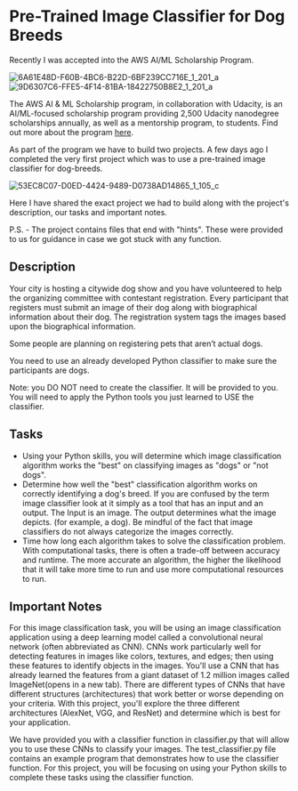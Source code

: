 # Pre-Trained Image Classifier for Dog Breeds

Recently I was accepted into the AWS AI/ML Scholarship Program. 

![6A61E48D-F60B-4BC6-B22D-6BF239CC716E_1_201_a](https://github.com/user-attachments/assets/ff88b702-eb48-419f-83f2-05dec012a7b2)
![9D6307C6-FFE5-4F14-81BA-18422750B8E2_1_201_a](https://github.com/user-attachments/assets/3da443c9-d97c-498d-8616-d7acafc5e489)

The AWS AI & ML Scholarship program, in collaboration with Udacity, is an AI/ML-focused scholarship program providing 2,500 Udacity nanodegree scholarships annually, as well as a mentorship program, to students. Find out more about the program [here](https://aws.amazon.com/machine-learning/scholarship/).

As part of the program we have to build two projects. 
A few days ago I completed the very first project which was to use a pre-trained image classifier for dog-breeds. 

![53EC8C07-D0ED-4424-9489-D0738AD14865_1_105_c](https://github.com/user-attachments/assets/5b879b04-e16e-4049-ae61-edee9a7c4224)

Here I have shared the exact project we had to build along with the project's description, our tasks and important notes. 

P.S. - The project contains files that end with "hints". These were provided to us for guidance in case we got stuck with any function. 

## Description 
Your city is hosting a citywide dog show and you have volunteered to help the organizing committee with contestant registration. Every participant that registers must submit an image of their dog along with biographical information about their dog. The registration system tags the images based upon the biographical information.

Some people are planning on registering pets that aren’t actual dogs.

You need to use an already developed Python classifier to make sure the participants are dogs.

Note: you DO NOT need to create the classifier. It will be provided to you. You will need to apply the Python tools you just learned to USE the classifier.

## Tasks
- Using your Python skills, you will determine which image classification algorithm works the "best" on classifying images as "dogs" or "not dogs".
- Determine how well the "best" classification algorithm works on correctly identifying a dog's breed. If you are confused by the term image classifier look at it simply as a tool that has an input and an output. The Input is an image. The output determines what the image depicts. (for example, a dog). Be mindful of the fact that image classifiers do not always categorize the images correctly.
- Time how long each algorithm takes to solve the classification problem. With computational tasks, there is often a trade-off between accuracy and runtime. The more accurate an algorithm, the higher the likelihood that it will take more time to run and use more computational resources to run.

## Important Notes
For this image classification task, you will be using an image classification application using a deep learning model called a convolutional neural network (often abbreviated as CNN). CNNs work particularly well for detecting features in images like colors, textures, and edges; then using these features to identify objects in the images. You'll use a CNN that has already learned the features from a giant dataset of 1.2 million images called ImageNet(opens in a new tab). There are different types of CNNs that have different structures (architectures) that work better or worse depending on your criteria. With this project, you'll explore the three different architectures (AlexNet, VGG, and ResNet) and determine which is best for your application.

We have provided you with a classifier function in classifier.py that will allow you to use these CNNs to classify your images. The test_classifier.py file contains an example program that demonstrates how to use the classifier function. For this project, you will be focusing on using your Python skills to complete these tasks using the classifier function.

